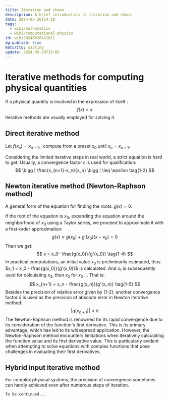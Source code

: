 ```yaml
---
title: Iteration and chaos
description: A brief introduction to iteration and chaos
date: 2024-05-26T14:18
tags:
  - wiki/mathematics
  - wiki/computational-physics
id: wiki20240526141811
dg-publish: true
maturity: sapling
update: 2024-05-29T15:05
---
```

# Iterative methods for computing physical quantities
If a physical quantity is involved in the expression of itself :
$$
f(x)=x \tag{1-1}
$$
Iterative methods are usually employed for solving it.

## Direct iterative method
Let $f(x_n)=x_{n+1}$，compute from a preset $x_0$ until $x_n=x_{n+1}$.

Considering the limited iterative steps in real world, a strict equation is hard to get. Usually, a convergence factor $\epsilon$ is used for qualification:
$$
\bigg | \frac{x_{n+1}-x_n}{x_n} \bigg | \leq \epsilon \tag{1-2}
$$

## Newton iterative method (Newton-Raphson method)
A general form of the equation for finding the roots: $g(x)=0$.

If the root of the equation is $x_0$, expanding the equation around the neighborhood of $x_0$ using a Taylor series, we proceed to approximate it with a first-order approximation:
$$
g(x) \approx g(x_0) + g'(x_0)(x-x_0) = 0 \tag{1-3}
$$
Then we get:
$$
x = x_0- \frac{g(x_0)}{g'(x_0)} \tag{1-4}
$$
In practical computations, an initial value $x_0$​ is preliminarily estimated, thus $x_1 = x_0 - \frac{g(x_0)}{g'(x_0)}$ is calculated. And $x_1$ is subsequently used for calculating $x_2$, then $x_2$ for $x_3$ ... That is:
$$
x_{n+1} = x_n - \frac{g(x_n)}{g'(x_n)} \tag{1-5}
$$
Besides the precision of relative error given by (1-2), another convergence factor $\delta$ is used as the precision of absolute error in Newton iterative method:
$$
|g(x_{n+1})| < \delta \tag{1-6}
$$
The Newton-Raphson method is renowned for its rapid convergence due to its consideration of the function's first derivative. This is its primary advantage, which has led to its widespread application. However, the Newton-Raphson method encounters limitations when iteratively calculating the function value and its first derivative value. This is particularly evident when attempting to solve equations with complex functions that pose challenges in evaluating their first derivatives.

## Hybrid input iterative method
For complex physical systems, the precision of convergence sometimes can hardly achieved even after numerous  steps of iteration.

```poetry
To be continued...
```
